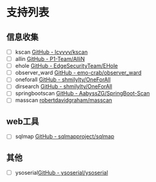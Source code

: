 # 支持列表

## 信息收集

- [ ] kscan [GitHub - lcvvvv/kscan](https://github.com/lcvvvv/kscan)
- [ ] allin [GitHub - P1-Team/AlliN](https://github.com/P1-Team/AlliN)
- [ ] ehole [GitHub - EdgeSecurityTeam/EHole](https://github.com/EdgeSecurityTeam/EHole)
- [ ] observer_ward [GitHub - emo-crab/observer_ward](https://github.com/emo-crab/observer_ward)
- [ ] oneforall [GitHub - shmilylty/OneForAll](https://github.com/shmilylty/OneForAll)
- [ ] dirsearch [GitHub - shmilylty/OneForAll](https://github.com/shmilylty/OneForAll)
- [ ] springbootscan [GitHub - AabyssZG/SpringBoot-Scan](https://github.com/AabyssZG/SpringBoot-Scan)
- [ ] masscan [robertdavidgraham/masscan](https://github.com/robertdavidgraham/masscan)
 
## web工具

- [ ] sqlmap [GitHub - sqlmapproject/sqlmap](https://github.com/sqlmapproject/sqlmap)

## 其他

- [ ] ysoserial[GitHub - ysoserial/ysoserial](https://github.com/frohoff/ysoserial)